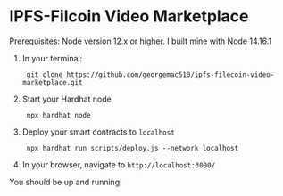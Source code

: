 # IPFS-Filcoin Video Marketplace

Prerequisites:
    Node version 12.x or higher. I built mine with Node 14.16.1

1) In your terminal:
        
        git clone https://github.com/georgemac510/ipfs-filecoin-video-marketplace.git

2) Start your Hardhat node
   
        npx hardhat node

3) Deploy your smart contracts to `localhost`

        npx hardhat run scripts/deploy.js --network localhost

4) In your browser, navigate to `http://localhost:3000/`

You should be up and running!
